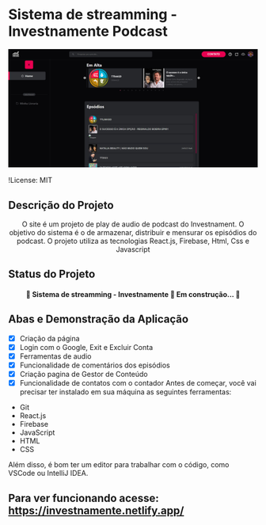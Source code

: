 # Sistema de streamming - Investnamente Podcast

![Capa](public/img/Captura%20de%20tela%202024-02-29%20022404.png)


!License: MIT

## Descrição do Projeto

<p align="center">O site é um projeto de play de audio de podcast do Investnament. O objetivo do sistema é o de armazenar, distribuir e mensurar os episódios do podcast. O projeto utiliza as tecnologias React.js, Firebase, Html, Css e Javascript</p>

## Status do Projeto

<h4 align="center"> 
	🚧  Sistema de streamming - Investnamente 🚀 Em construção...  🚧
</h4>

## Abas e Demonstração da Aplicação

- [x] Criação da página
- [x] Login com o Google, Exit e Excluir Conta
- [x] Ferramentas de audio
- [x] Funcionalidade de comentários dos episódios
- [x] Criação pagina de Gestor de Conteúdo
- [x] Funcionalidade de contatos com o contador
Antes de começar, você vai precisar ter instalado em sua máquina as seguintes ferramentas:

- Git
- React.js
- Firebase
- JavaScript
- HTML
- CSS

Além disso, é bom ter um editor para trabalhar com o código, como VSCode ou IntelliJ IDEA.

## Para ver funcionando acesse: https://investnamente.netlify.app/
